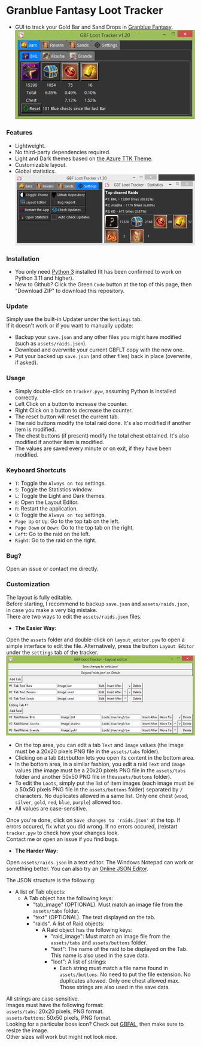 # Granblue Fantasy Loot Tracker  
* GUI to track your Gold Bar and Sand Drops in [Granblue Fantasy](https://game.granbluefantasy.jp).  
![Tracker Preview 1](https://raw.githubusercontent.com/MizaGBF/GBFLT/main/assets/preview1.png)  
  
### Features  
* Lightweight.  
* No third-party dependencies required.  
* Light and Dark themes based on [the Azure TTK Theme](https://github.com/rdbende/Azure-ttk-theme).  
* Customizable layout.  
* Global statistics.  
![Tracker Preview 2](https://raw.githubusercontent.com/MizaGBF/GBFLT/main/assets/preview2.png)  
  
### Installation  
* You only need [Python 3](https://www.python.org/downloads/) installed (It has been confirmed to work on Python 3.11 and higher).  
* New to Github? Click the Green `Code` button at the top of this page, then "Download ZIP" to download this repository.  
  
### Update  
Simply use the built-in Updater under the `Settings` tab.  
If it doesn't work or if you want to manually update:  
* Backup your `save.json` and any other files you might have modified (such as `assets/raids.json`).  
* Download and overwrite your current GBFLT copy with the new one.  
* Put your backed up `save.json` (and other files) back in place (overwrite, if asked).  
  
### Usage  
* Simply double-click on `tracker.pyw`, assuming Python is installed correctly.  
* Left Click on a button to increase the counter.  
* Right Click on a button to decrease the counter.  
* The reset button will reset the current tab.  
* The raid buttons modify the total raid done. It's also modified if another item is modified.  
* The chest buttons (if present) modify the total chest obtained. It's also modified if another item is modified.  
* The values are saved every minute or on exit, if they have been modified.  
  
### Keyboard Shortcuts  
* `T`: Toggle the `Always on top` settings.  
* `S`: Toggle the Statistics window.  
* `L`: Toggle the Light and Dark themes.  
* `E`: Open the Layout Editor.  
* `R`: Restart the application.  
* `U`: Toggle the `Always on top` settings.  
* `Page Up` or `Up`: Go to the top tab on the left.  
* `Page Down` or `Down`: Go to the top tab on the right.  
* `Left`: Go to the raid on the left.  
* `Right`: Go to the raid on the right.  

### Bug?  
Open an issue or contact me directly.  
  
### Customization  
The layout is fully editable.  
Before starting, I recommend to backup `save.json` and `assets/raids.json`, in case you make a very big mistake.  
There are two ways to edit the `assets/raids.json` files:  
  
- **The Easier Way:**  
  
Open the `assets` folder and double-click on `layout_editor.pyw` to open a simple interface to edit the file. Alternatively, press the button `Layout Editor` under the `settings` tab of the tracker.  
![Editor Preview](https://raw.githubusercontent.com/MizaGBF/GBFLT/main/assets/preview3.png)  
- On the top area, you can edit a tab `Text` and `Image` values (the image must be a 20x20 pixels PNG file in the `assets/tabs` folder).  
- Clicking on a tab `Edit`button lets you open its content in the bottom area.  
- In the bottom area, in a similar fashion, you edit a raid `Text` and `Image` values (the image must be a 20x20 pixels PNG file in the `assets/tabs` folder and another 50x50 PNG file in the`assets/buttons` folder).  
- To edit the `Loots`, simply put the list of item images (each image must be a 50x50 pixels PNG file in the `assets/buttons` folder) separated by `/` characters. No duplicates allowed in a same list. Only one chest (`wood`, `silver`, `gold`, `red`, `blue`, `purple`) allowed too.  
- All values are case-sensitive.  
  
Once you're done, click on `Save changes to 'raids.json'` at the top. If errors occured, fix what you did wrong. If no errors occured, (re)start `tracker.pyw` to check how your changes look.  
Contact me or open an issue if you find bugs.  
  
- **The Harder Way:**  
  
Open `assets/raids.json` in a text editor. The Windows Notepad can work or something better. You can also try an [Online JSON Editor](https://jsoneditoronline.org/).  
  
The JSON structure is the following:  
- A list of Tab objects:
    - A Tab object has the following keys:
        - "tab_image" (OPTIONAL). Must match an image file from the `assets/tabs` folder.  
        - "text" (OPTIONAL). The text displayed on the tab.
        - "raids". A list of Raid objects:
            - A Raid object has the following keys:
                - "raid_image": Must match an image file from the `assets/tabs` and `assets/buttons` folder.  
                - "text": The name of the raid to be displayed on the Tab. This name is also used in the save data.  
                - "loot": A list of strings:
                    - Each string must match a file name found in `assets/buttons`. No need to put the file extension. No duplicates allowed. Only one chest allowed max. Those strings are also used in the save data.  
  
All strings are case-sensitive.  
Images must have the following format:  
`assets/tabs`: 20x20 pixels, PNG format.  
`assets/buttons`: 50x50 pixels, PNG format.  
Looking for a particular boss icon? Check out [GBFAL](https://mizagbf.github.io/GBFAL/), then make sure to resize the image.  
Other sizes will work but might not look nice.  